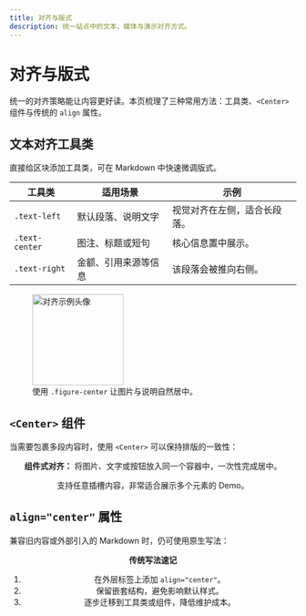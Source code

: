 ```yaml
---
title: 对齐与版式
description: 统一站点中的文本、媒体与演示对齐方式。
---
```


# 对齐与版式

统一的对齐策略能让内容更好读。本页梳理了三种常用方法：工具类、`<Center>` 组件与传统的 `align` 属性。

## 文本对齐工具类

直接给区块添加工具类，可在 Markdown 中快速微调版式。

| 工具类 | 适用场景 | 示例 |
| --- | --- | --- |
| `.text-left` | 默认段落、说明文字 | <div class="text-left">视觉对齐在左侧，适合长段落。</div> |
| `.text-center` | 图注、标题或短句 | <div class="text-center">核心信息置中展示。</div> |
| `.text-right` | 金额、引用来源等信息 | <div class="text-right">该段落会被推向右侧。</div> |

<figure class="figure-center">
  <img src="/avatar.png" alt="对齐示例头像" width="160" />
  <figcaption>使用 <code>.figure-center</code> 让图片与说明自然居中。</figcaption>
</figure>

## `<Center>` 组件

当需要包裹多段内容时，使用 `<Center>` 可以保持排版的一致性：

<Center>
  <p><strong>组件式对齐：</strong> 将图片、文字或按钮放入同一个容器中，一次性完成居中。</p>
  <p>支持任意插槽内容，非常适合展示多个元素的 Demo。</p>
</Center>

## `align="center"` 属性

兼容旧内容或外部引入的 Markdown 时，仍可使用原生写法：

<div align="center">
  <strong>传统写法速记</strong>
  <ol>
    <li>在外层标签上添加 <code>align="center"</code>。</li>
    <li>保留嵌套结构，避免影响默认样式。</li>
    <li>逐步迁移到工具类或组件，降低维护成本。</li>
  </ol>
</div>
